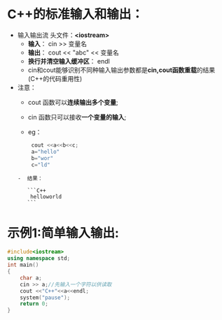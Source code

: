 # C++的标准输入和输出：
- 输入输出流 头文件：**\<iostream>**
  - **输入**：  cin >> 变量名
  - **输出**：  cout << "abc" << 变量名
  - **换行并清空输入缓冲区**：  endl
  - cin和cout能够识别不同种输入输出参数都是**cin,cout函数重载**的结果(C++的代码重用性)
- 注意：
   -  cout 函数可以**连续输出多个变量**;
   -  cin 函数只可以接收**一个变量的输入**; 
   -  eg：

       ```C++
        cout <<a<<b<<c;
        a="hello"
        b="wor"
        c="ld"
    ```
   -  结果：
   
       ```C++
        helloworld
       ```

# 示例1:简单输入输出:

```C++
#include<iostream>
using namespace std;
int main()
{
    char a;
    cin >> a;//先输入一个字符以供读取
    cout <<"C++"<<a<<endl;
    system("pause");
    return 0;
}
```

